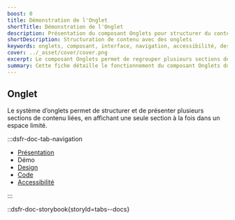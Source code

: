 ```yaml
---
boost: 0
title: Démonstration de l'Onglet
shortTitle: Démonstration de l'Onglet
description: Présentation du composant Onglets pour structurer du contenu lié dans un espace restreint avec des recommandations d’usage et d’accessibilité.
shortDescription: Structuration de contenu avec des onglets
keywords: onglets, composant, interface, navigation, accessibilité, design système, UX, DSFR
cover: ../_asset/cover/cover.png
excerpt: Le composant Onglets permet de regrouper plusieurs sections de contenu dans un espace réduit en affichant une seule section à la fois. Il est utile pour simplifier la lecture et améliorer l’expérience utilisateur.
summary: Cette fiche détaille le fonctionnement du composant Onglets du design système de l’État. Elle décrit ses usages recommandés, ses règles d’intégration et d’accessibilité, ainsi que son comportement responsive. Le contenu est destiné aux équipes design et développement souhaitant structurer des interfaces avec plusieurs sections de contenu apparentées tout en maintenant une expérience claire et fluide.
---
```


## Onglet

Le système d’onglets permet de structurer et de présenter plusieurs sections de contenu liées, en affichant une seule section à la fois dans un espace limité.

:::dsfr-doc-tab-navigation

- [Présentation](../index.md)
- Démo
- [Design](../design/index.md)
- [Code](../code/index.md)
- [Accessibilité](../accessibility/index.md)

:::

::dsfr-doc-storybook{storyId=tabs--docs}
